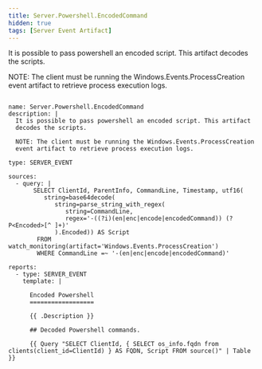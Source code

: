 ```yaml
---
title: Server.Powershell.EncodedCommand
hidden: true
tags: [Server Event Artifact]
---
```


It is possible to pass powershell an encoded script. This artifact
decodes the scripts.

NOTE: The client must be running the Windows.Events.ProcessCreation
event artifact to retrieve process execution logs.


<pre><code class="language-yaml">
name: Server.Powershell.EncodedCommand
description: |
  It is possible to pass powershell an encoded script. This artifact
  decodes the scripts.

  NOTE: The client must be running the Windows.Events.ProcessCreation
  event artifact to retrieve process execution logs.

type: SERVER_EVENT

sources:
  - query: |
       SELECT ClientId, ParentInfo, CommandLine, Timestamp, utf16(
          string=base64decode(
             string=parse_string_with_regex(
                string=CommandLine,
                regex='-((?i)(en|enc|encode|encodedCommand)) (?P&lt;Encoded&gt;[^ ]+)'
             ).Encoded)) AS Script
        FROM watch_monitoring(artifact='Windows.Events.ProcessCreation')
        WHERE CommandLine =~ '-(en|enc|encode|encodedCommand)'

reports:
  - type: SERVER_EVENT
    template: |

      Encoded Powershell
      ==================

      {{ .Description }}

      ## Decoded Powershell commands.

      {{ Query "SELECT ClientId, { SELECT os_info.fqdn from clients(client_id=ClientId) } AS FQDN, Script FROM source()" | Table }}

</code></pre>

